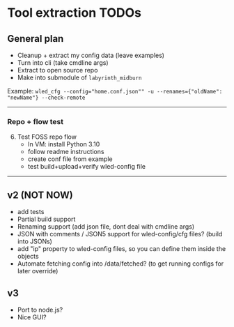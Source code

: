 # Tool extraction TODOs

## General plan

- Cleanup + extract my config data (leave examples)
- Turn into cli (take cmdline args)
- Extract to open source repo
- Make into submodule of `labyrinth_midburn`

Example:
`wled_cfg --config="home.conf.json"" -u --renames={"oldName": "newName"} --check-remote`

-----------------
### Repo + flow test
6. Test FOSS repo flow
   - In VM: install Python 3.10
   - follow readme instructions
   - create conf file from example
   - test build+upload+verify wled-config file
-------------------

## v2 (NOT NOW)

- add tests
- Partial build support
- Renaming support (add json file, dont deal with cmdline args)
- JSON with comments / JSON5 support for wled-config/cfg files? (build into JSONs)
- add "ip" property to wled-config files, so you can define them inside the objects
- Automate fetching config into /data/fetched? (to get running configs for later override)

## v3
- Port to node.js?
- Nice GUI?